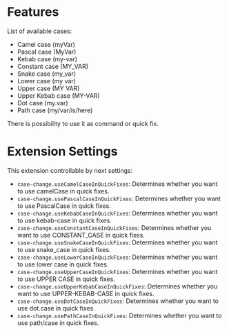 # Features

List of available cases:

- Camel case (myVar)
- Pascal case (MyVar)
- Kebab case (my-var)
- Constant case (MY_VAR)
- Snake case (my_var)
- Lower case (my var)
- Upper case (MY VAR)
- Upper Kebab case (MY-VAR)
- Dot case (my.var)
- Path case (my/var/is/here)

There is possibility to use it as command or quick fix.

# Extension Settings

This extension controllable by next settings:

- `case-change.useCamelCaseInQuickFixes`: Determines whether you want to use camelCase in quick fixes.
- `case-change.usePascalCaseInQuickFixes`: Determines whether you want to use PascalCase in quick fixes.
- `case-change.useKebabCaseInQuickFixes`: Determines whether you want to use kebab-case in quick fixes.
- `case-change.useConstantCaseInQuickFixes`: Determines whether you want to use CONSTANT_CASE in quick fixes.
- `case-change.useSnakeCaseInQuickFixes`: Determines whether you want to use snake_case in quick fixes.
- `case-change.useLowerCaseInQuickFixes`: Determines whether you want to use lower case in quick fixes.
- `case-change.useUpperCaseInQuickFixes`: Determines whether you want to use UPPER CASE in quick fixes.
- `case-change.useUpperKebabCaseInQuickFixes`: Determines whether you want to use UPPER-KEBAB-CASE in quick fixes.
- `case-change.useDotCaseInQuickFixes`: Determines whether you want to use dot.case in quick fixes.
- `case-change.usePathCaseInQuickFixes`: Determines whether you want to use path/case in quick fixes.
